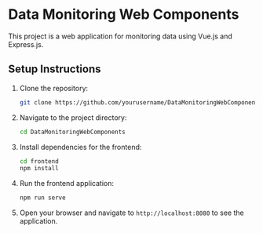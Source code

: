 # Data Monitoring Web Components

This project is a web application for monitoring data using Vue.js and Express.js.

## Setup Instructions

1. Clone the repository:
    ```sh
    git clone https://github.com/yourusername/DataMonitoringWebComponents.git
    ```

2. Navigate to the project directory:
    ```sh
    cd DataMonitoringWebComponents
    ```

3. Install dependencies for the frontend:
    ```sh
    cd frontend
    npm install
    ```

4. Run the frontend application:
    ```sh
    npm run serve
    ```

5. Open your browser and navigate to `http://localhost:8080` to see the application.

